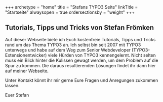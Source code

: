 +++
archetype = "home"
title = "Stefans TYPO3 Seite"
linkTitle = "Startseite"
alwaysopen = true
ordersectionsby = "weight"
+++

## Tutorials, Tipps und Tricks von Stefan Frömken

Auf dieser Webseite biete ich Euch kostenfreie Tutorials, Tipps und Tricks rund
um das Thema TYPO3 an. Ich selbst bin seit 2007 mit TYPO3 unterwegs und habe auf 
dem Weg zum Senior Webdeveloper (TYPO3-Extensionentwicker) viele Hürden von TYPO3
kennengelernt. Nicht selten muss ein Blick hinter die Kulissen gewagt werden, um dem 
Problem auf die Spur zu kommen. Die daraus resultierenden Lösungen findet ihr dann hier 
auf meiner Webseite.

Unter Kontakt könnt ihr mir gerne Eure Fragen und Anregungen zukommen lassen.

Euer Stefan
